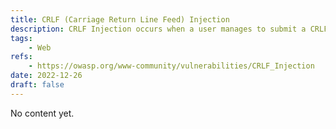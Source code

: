```yaml
---
title: CRLF (Carriage Return Line Feed) Injection
description: CRLF Injection occurs when a user manages to submit a CRLF into  an application. This is most commonly done by modifying an HTTP parameter or URL.
tags:
    - Web
refs:
    - https://owasp.org/www-community/vulnerabilities/CRLF_Injection
date: 2022-12-26
draft: false
---
```


No content yet.